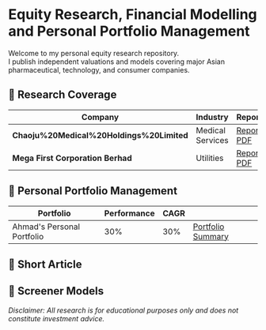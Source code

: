 # Equity Research, Financial Modelling and Personal Portfolio Management
Welcome to my personal equity research repository.  
I publish independent valuations and models covering major Asian pharmaceutical, technology, and consumer companies.

## 📁 Research Coverage
| Company | Industry | Report | Model |
|----------|--------|--------|--------|
| **Chaoju%20Medical%20Holdings%20Limited** | Medical Services | [Report PDF](Chaoju_Equity_Research.pdf) | [DCF Model](Pharma_CSPC/CSPC_Valuation_Model.xlsx) |
| **Mega First Corporation Berhad** | Utilities | [Report PDF](Tech_Tencent/Tencent_Equity_Report.pdf) | [Valuation Model](Tech_Tencent/Tencent_Valuation_Model.xlsx) |

## 📁 Personal Portfolio Management
| Portfolio | Performance | CAGR ||
|----------|--------|--------|--------|
| Ahmad's Personal Portfolio | 30% | 30% |  [Portfolio Summary](Tech_Tencent/Tencent_Equity_Report.pdf) |

## 📁 Short Article

## 📁 Screener Models
_Disclaimer: All research is for educational purposes only and does not constitute investment advice._
